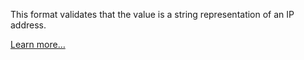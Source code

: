 This format validates that the value is a string representation of an IP address.

[Learn more…](https://en.wikipedia.org/wiki/IP_address)

